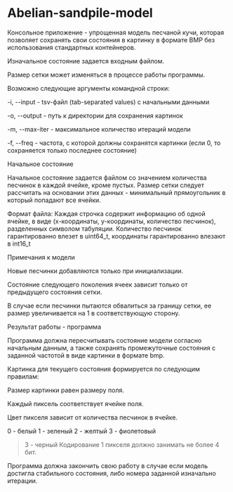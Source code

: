 # Abelian-sandpile-model
Консольное приложение - упрощенная модель песчаной кучи, которая позволяет сохранять свои состояния в картинку в формате BMP без использования стандартных контейнеров.

Изначальное состояние задается входным файлом.

Размер сетки может изменяться в процессе работы программы.

Возможно следующие аргументы командной строки:

-i, --input - tsv-файл (tab-separated values) c начальными данными

-o, --output - путь к директории для сохранения картинок

-m, --max-iter - максимальное количество итераций модели

-f, --freq - частота, с которой должны сохранятся картинки (если 0, то сохраняется только последнее состояние)

Начальное состояние

Начальное состояние задается файлом со значением количества песчинок в каждой ячейке, кроме пустых. Размер сетки следует рассчитать на основании этих данных - минимальный прямоугольник в который попадают все ячейки.

Формат файла: Каждая строчка содержит информацию об одной ячейке, в виде (x-координаты, y-координаты, количество песчинок), разделенных символом табуляции. Количество песчинок гарантированно влезет в uint64_t, координаты гарантированно влезают в int16_t

Примечания к модели

Новые песчинки добавляются только при инициализации.

Состояние следующего поколения ячеек зависит только от предыдущего состояния сетки.

В случае если песчинки пытаются обвалиться за границу сетки, ее размер увеличивается на 1 в соответствующую сторону.

Результат работы - программа

Программа должна пересчитывать состояние модели согласно начальным данным, а также сохранять промежуточные состояния с заданной частотой в виде картинки в формате bmp.

Картинка для текущего состояния формируется по следующим правилам:

Размер картинки равен размеру поля.

Каждый пиксель соответствует ячейке поля.

Цвет пикселя зависит от количества песчинок в ячейке.

0 - белый
1 - зеленый
2 - желтый
3 - фиолетовый
> 3 - черный
Кодирование 1 пикселя должно занимать не более 4 бит.

Программа должна закончить свою работу в случае если модель достигла стабильного состояния, либо номера заданной изначально итерации.
